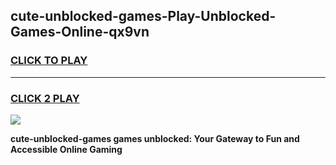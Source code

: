
## cute-unblocked-games-Play-Unblocked-Games-Online-qx9vn
<h3>
<a href="https://premium76.site?title=cute-unblocked-games&ref=24A">CLICK TO PLAY</a></h3>
<hr>

<h3>
<a href="https://premium76.site?title=cute-unblocked-games&ref=24A">CLICK 2 PLAY</a>
  
</h3>

<a href="https://premium76.site?title=cute-unblocked-games&ref=24A"><img src="https://clearcache.store/games.png"></a>


**cute-unblocked-games games unblocked: Your Gateway to Fun and Accessible Online Gaming**
